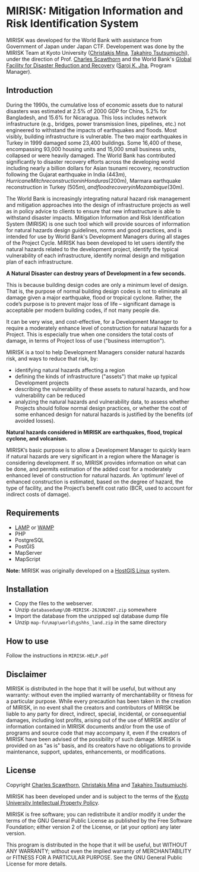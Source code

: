 # MIRISK: Mitigation Information and Risk Identification System #
MIRISK was developed for the World Bank with assistance from Government of Japan under Japan CTF. Developement was done by the MIRISK Team at Kyoto University ([Christakis Mina](https://www.linkedin.com/in/chrismina), [Takahiro Tsutsumiuchi](https://ja-jp.facebook.com/tsutsumiuchi.takahiro)), under the direction of Prof. [Charles Scawthorn](https://www.linkedin.com/in/charles-scawthorn-b340a815) and the World Bank's [Global Facility for Disaster Reduction and Recovery](https://www.gfdrr.org/) ([Saroj K. Jha](http://www.worldbank.org/en/about/people/saroj-kumar-jha), Program Manager).

## Introduction ##
During the 1990s, the cumulative loss of economic assets due to natural disasters was estimated at 2.5% of 2000 GDP for China, 5.2% for Bangladesh, and 15.6% for Nicaragua. This loss includes network infrastructure (e.g., bridges, power transmission lines, pipelines, etc.) not engineered to withstand the impacts of earthquakes and floods. Most visibly, building infrastructure is vulnerable. The two major earthquakes in Turkey in 1999 damaged some 23,400 buildings. Some 16,400 of these, encompassing 93,000 housing units and 15,000 small business units, collapsed or were heavily damaged. The World Bank has contributed significantly to disaster recovery efforts across the developing world including nearly a billion dollars for Asian tsunami recovery, reconstruction following the Gujarat earthquake in India ($443m), Hurricane Mitch reconstruction in Honduras ($200m), Marmara earthquake reconstruction in Turkey ($505m), and flood recovery in Mozambique ($30m).

The World Bank is increasingly integrating natural hazard risk management and mitigation approaches into the design of infrastructure projects as well as in policy advice to clients to ensure that new infrastructure is able to withstand disaster impacts. Mitigation Information and Risk Identification System (MIRISK) is one such tool which will provide sources of information for natural hazards design guidelines, norms and good practices, and is intended for use by World Bank's Development Managers during all stages of the Project Cycle. MIRISK has been developed to let users identify the natural hazards related to the development project, identify the typical vulnerability of each infrastructure, identify normal design and mitigation plan of each infrastructure.

**A Natural Disaster can destroy years of Development in a few seconds.**

This is because building design codes are only a minimum level of design. That is, the purpose of normal building design codes is not to eliminate all damage given a major earthquake, flood or tropical cyclone. Rather, the code’s purpose is to prevent major loss of life – significant damage is acceptable per modern building codes, if not many people die.

It can be very wise, and cost-effective, for a Development Manager to require a moderately enhance level of construction for natural hazards for a Project. This is especially true when one considers the total costs of damage, in terms of Project loss of use ("business interruption").

MIRISK is a tool to help Development Managers consider natural hazards risk, and ways to reduce that risk, by:
* identifying natural hazards affecting a region
* defining the kinds of infrastructure ("assets") that make up typical Development projects
* describing the vulnerability of these assets to natural hazards, and how vulnerability can be reduced
* analyzing the natural hazards and vulnerability data, to assess whether Projects should follow normal design practices, or whether the cost of some enhanced design for natural hazards is justified by the benefits (of avoided losses).

**Natural hazards considered in MIRISK are earthquakes, flood, tropical cyclone, and volcanism.**

MIRISK’s basic purpose is to allow a Development Manager to quickly learn if natural hazards are very significant in a region where the Manager is considering development. If so, MIRISK provides information on what can be done, and permits estimation of the added cost for a moderately enhanced level of construction for natural hazards. An ‘optimum’ level of enhanced construction is estimated, based on the degree of hazard, the type of facility, and the Project’s benefit cost ratio (BCR, used to account for indirect costs of damage).

## Requirements ##
* [LAMP](https://en.wikipedia.org/wiki/LAMP_%28software_bundle%29) or [WAMP](https://en.wikipedia.org/wiki/LAMP_%28software_bundle%29#WAMP)
* PHP
* PostgreSQL
* PostGIS
* MapServer
* MapScript

**Note:** MIRISK was originally developed on a [HostGIS Linux](http://www.hostgis.com/linux/) system.

## Installation ##
* Copy the files to the webserver.
* Unzip ```databasedump\DB-MIRISK-26JUN2007.zip``` somewhere
* Import the database from the unzipped sql database dump file
* Unzip ```map-fu\map\world\gshhs_land.zip``` in the same directory

## How to use ##
Follow the instructions in ```MIRISK-HELP.pdf```

## Disclaimer ##
MIRISK is distributed in the hope that it will be useful, but without any warranty: without even the implied warranty of merchantability or fitness for a particular purpose. While every precaution has been taken in the creation of MIRISK, in no event shall the creators and contributors of MIRISK be liable to any party for direct, indirect, special, incidental, or consequential damages, including lost profits, arising out of the use of MIRISK and/or of information contained in MIRISK documents and/or from the use of programs and source code that may accompany it, even if the creators of MIRISK have been advised of the possibility of such damage. MIRISK is provided on as "as is" basis, and its creators have no obligations to provide maintenance, support, updates, enhancements, or modifications.

## License ##
Copyright [Charles Scawthorn](https://www.linkedin.com/in/charles-scawthorn-b340a815), [Christakis Mina](https://www.linkedin.com/in/chrismina) and [Takahiro Tsutsumiuchi](https://ja-jp.facebook.com/tsutsumiuchi.takahiro).

MIRISK has been developed under and is subject to the terms of the [Kyoto University Intellectual Property Policy](http://www.kyoto-u.ac.jp/en/about/profile/ideals/documents/e-ipp.pdf).

MIRISK is free software; you can redistribute it and/or modify it under the terms of the GNU General Public License as published by the Free Software Foundation; either version 2 of the License, or (at your option) any later version.

This program is distributed in the hope that it will be useful, but WITHOUT ANY WARRANTY; without even the implied warranty of MERCHANTABILITY or FITNESS FOR A PARTICULAR PURPOSE. See the GNU General Public License for more details.
